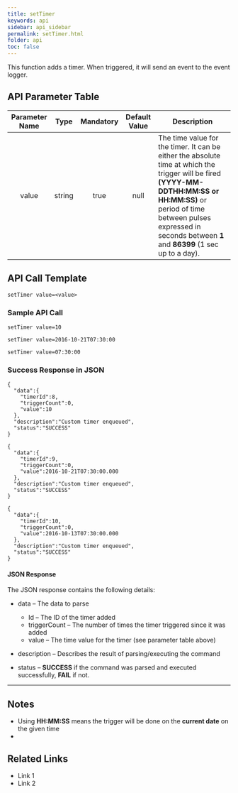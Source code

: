 ```yaml
---
title: setTimer
keywords: api
sidebar: api_sidebar
permalink: setTimer.html
folder: api
toc: false
---
```




This function adds a timer. When triggered, it will send an event to the event logger.





## API Parameter Table

| Parameter Name |  Type  | Mandatory | Default Value | Description                              |
| :------------: | :----: | :-------: | :-----------: | ---------------------------------------- |
|     value      | string |   true    |     null      | The time value for the timer. It can be either the absolute time at which the trigger will be fired **(YYYY-MM-DDTHH:MM:SS or HH:MM:SS)** or period of time between pulses expressed in seconds between **1** and **86399** (1 sec up to a day). |



## API Call Template

``` 
setTimer value=<value>
```



### Sample API Call

``` 
setTimer value=10
```

```
setTimer value=2016-10-21T07:30:00
```

```
setTimer value=07:30:00
```

### Success Response in JSON

``` 
{
  "data":{
    "timerId":8,
    "triggerCount":0,
    "value":10
  },
  "description":"Custom timer enqueued",
  "status":"SUCCESS"
}
```

```
{
  "data":{
    "timerId":9,
    "triggerCount":0,
    "value":2016-10-21T07:30:00.000
  },
  "description":"Custom timer enqueued",
  "status":"SUCCESS"
}
```

```
{
  "data":{
    "timerId":10,
    "triggerCount":0,
    "value":2016-10-13T07:30:00.000
  },
  "description":"Custom timer enqueued",
  "status":"SUCCESS"
}
```



#### **JSON Response**

The JSON response contains the following details:

- data – The data to parse
  - Id – The ID of the timer added
  - triggerCount – The number of times the timer triggered since it was added
  - value – The time value for the timer (see parameter table above)


- description – Describes the result of parsing/executing the command
- status – **SUCCESS** if the command was parsed and executed successfully, **FAIL** if not.

------

## Notes

- Using **HH:MM:SS** means the trigger will be done on the **current date** on the given time
- ​





## **Related Links**

- Link 1
- Link 2